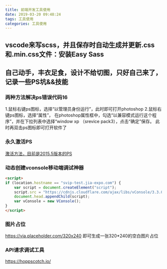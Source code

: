 ```yaml
---
title: 前端开发工具使用
date: 2019-03-20 09:48:24
tags: 工具使用
categories: 工具使用
---
```

## vscode来写scss，并且保存时自动生成并更新.css和.min.css文件：安装Easy Sass

## 自己动手，丰衣足食，设计不给切图，只好自己来了，记录一些PS坑&&技能

### 两种方法解决ps错误代码16
1.鼠标右键ps图标，选择“以管理员身份运行”，此时即可打开photoshop
2.鼠标右键ps图标，选择“属性”，
在photoshop属性框中，勾选“以兼容模式运行这个程序”，并在下拉列表中选择“window xp （srevice  pack3），点击“确定”保存。
此时再双击ps图标即可打开软件了

### 永久激活PS
[激活方法，目前是2015.5版本的PS](https://www.3d66.com/softhtml/softsetup_376.html)

### 动态创建vconsole移动端调试神器
```html
<script>
if (location.hostname == "svip-test.jia-expo.com") {
    var script = document.createElement("script");
    script.src = "https://cdnjs.cloudflare.com/ajax/libs/vConsole/3.3.0/vconsole.min.js";
    document.head.appendChild(script);
    var vConsole = new VConsole();
}
</script>
```

### 图片占位

https://via.placeholder.com/320x240 即可生成一张320*240的空白图片占位

### API请求调试工具
https://hoppscotch.io/